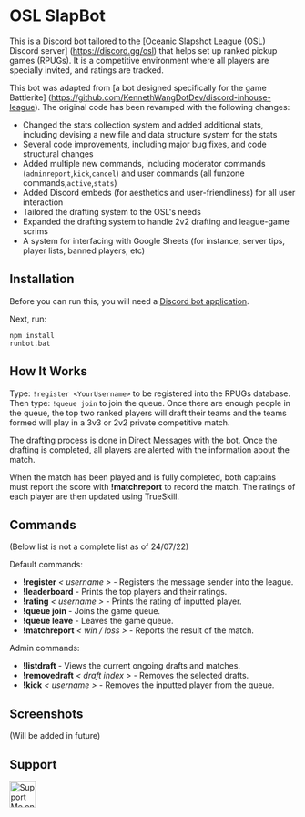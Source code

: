 # OSL SlapBot

This is a Discord bot tailored to the [Oceanic Slapshot League (OSL) Discord server] (https://discord.gg/osl) that helps set up ranked pickup games (RPUGs). It is a competitive environment where all players are specially invited, and ratings are tracked.

This bot was adapted from [a bot designed specifically for the game Battlerite] (https://github.com/KennethWangDotDev/discord-inhouse-league). The original code has been revamped with the following changes:
* Changed the stats collection system and added additional stats, including devising a new file and data structure system for the stats
* Several code improvements, including major bug fixes, and code structural changes
* Added multiple new commands, including moderator commands (`adminreport`,`kick`,`cancel`) and user commands (all funzone commands,`active`,`stats`)
* Added Discord embeds (for aesthetics and user-friendliness) for all user interaction
* Tailored the drafting system to the OSL's needs
* Expanded the drafting system to handle 2v2 drafting and league-game scrims
* A system for interfacing with Google Sheets (for instance, server tips, player lists, banned players, etc)

## Installation

Before you can run this, you will need a [Discord bot application](https://discordapp.com/developers/applications/me).

Next, run:
```
npm install
runbot.bat
```

## How It Works

Type: `!register <YourUsername>` to be registered into the RPUGs database. Then type: `!queue join` to join the queue. Once there are enough people in the queue, the top two ranked players will draft their teams and the teams formed will play in a 3v3 or 2v2 private competitive match.

The drafting process is done in Direct Messages with the bot. Once the drafting is completed, all players are alerted with the information about the match.

When the match has been played and is fully completed, both captains must report the score with **!matchreport** to record the match. The ratings of each player are then updated using TrueSkill.


## Commands
(Below list is not a complete list as of 24/07/22)

Default commands:

* **!register** *< username >* - Registers the message sender into the league.
* **!leaderboard** - Prints the top players and their ratings.
* **!rating** *< username >* - Prints the rating of inputted player.
* **!queue join** - Joins the game queue.
* **!queue leave** - Leaves the game queue.
* **!matchreport** *< win / loss >* - Reports the result of the match.

Admin commands:

* **!listdraft** - Views the current ongoing drafts and matches.
* **!removedraft** *< draft index >* - Removes the selected drafts.
* **!kick** *< username >* - Removes the inputted player from the queue.


## Screenshots

(Will be added in future)

## Support
<a href='https://ko-fi.com/oslcorgo' target='_blank'><img height='35' style='border:0px;height:46px;' src='https://az743702.vo.msecnd.net/cdn/kofi1.png?v=0' border='0' alt='Support Me on Ko-fi' />

